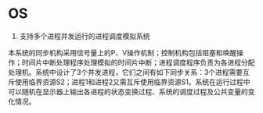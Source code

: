 # OS

1. 支持多个进程并发运行的进程调度模拟系统

本系统的同步机构采用信号量上的P、V操作机制；控制机构包括阻塞和唤醒操作；时间片中断处理程序处理模拟的时间片中断；进程调度程序负责为各进程分配处理机。系统中设计了3个并发进程，它们之间有如下同步关系：3个进程需要互斥使用临界资源S2；进程1和进程2又需互斥使用临界资源S1。系统在运行过程中可以随机在显示器上输出各进程的状态变换过程、系统的调度过程及公共变量的变化情况。